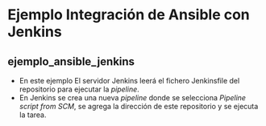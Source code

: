 # Ejemplo Integración de Ansible con Jenkins
## ejemplo_ansible_jenkins
  
- En este ejemplo El servidor Jenkins leerá el fichero Jenkinsfile del repositorio para ejecutar la *pipeline*.
- En Jenkins se crea una nueva *pipeline* donde se selecciona *Pipeline script from SCM*, se agrega la dirección de este repositorio y se ejecuta la tarea. 
